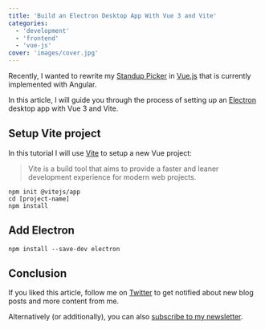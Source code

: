 ```yaml
---
title: 'Build an Electron Desktop App With Vue 3 and Vite'
categories:
  - 'development'
  - 'frontend'
  - 'vue-js'
cover: 'images/cover.jpg'
---
```


Recently, I wanted to rewrite my [Standup Picker](/standup-picker) in [Vue.js](https://v3.vuejs.org) that is currently implemented with Angular.

In this article, I will guide you through the process of setting up an [Electron](https://www.electronjs.org/) desktop app with Vue 3 and Vite.

## Setup Vite project

In this tutorial I will use [Vite](https://vitejs.dev/) to setup a new Vue project:

> Vite is a build tool that aims to provide a faster and leaner development experience for modern web projects.

```
npm init @vitejs/app
cd [project-name]
npm install
```

## Add Electron

```
npm install --save-dev electron
```

## Conclusion

If you liked this article, follow me on [Twitter](https://twitter.com/mokkapps) to get notified about new blog posts and more content from me.

Alternatively (or additionally), you can also [subscribe to my newsletter](https://mokkapps.de/newsletter).

